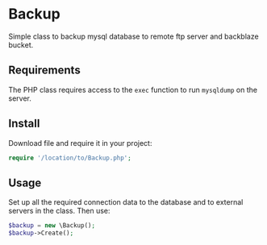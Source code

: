 # Backup
Simple class to backup mysql database to remote ftp server and backblaze bucket.

## Requirements
The PHP class requires access to the `exec` function to run `mysqldump` on the server.

## Install

Download file and require it in your project:

``` php
require '/location/to/Backup.php';
```

## Usage
Set up all the required connection data to the database and to external servers in the class.
Then use:
``` php
$backup = new \Backup();
$backup->Create();
```
